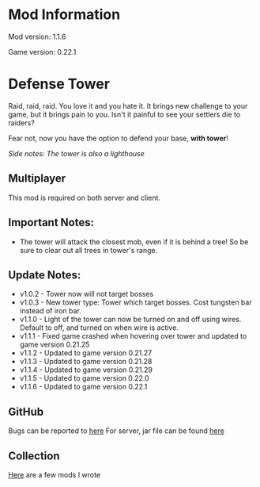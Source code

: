 # Mod Information

Mod version: 1.1.6

Game version: 0.22.1

# Defense Tower

Raid, raid, raid.
You love it and you hate it.
It brings new challenge to your game, but it brings pain to you.
Isn't it painful to see your settlers die to raiders?

Fear not, now you have the option to defend your base, **with tower**!

_Side notes: The tower is also a lighthouse_

## Multiplayer

This mod is required on both server and client.

## Important Notes:

- The tower will attack the closest mob, even if it is behind a tree! So be sure to clear out all trees in tower's
  range.

## Update Notes:

- v1.0.2 - Tower now will not target bosses
- v1.0.3 - New tower type: Tower which target bosses. Cost tungsten bar instead of iron bar.
- v1.1.0 - Light of the tower can now be turned on and off using wires. Default to off, and turned on when wire is
  active.
- v1.1.1 - Fixed game crashed when hovering over tower and updated to game version 0.21.25
- v1.1.2 - Updated to game version 0.21.27
- v1.1.3 - Updated to game version 0.21.28
- v1.1.4 - Updated to game version 0.21.29
- v1.1.5 - Updated to game version 0.22.0
- v1.1.6 - Updated to game version 0.22.1

## GitHub

Bugs can be reported to [here](https://github.com/dianchia/DefenseTower/issues)
For server, jar file can be found [here](https://github.com/dianchia/DefenseTower/releases)

## Collection

[Here](https://github.com/dianchia/Necesse-Mods) are a few mods I wrote